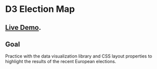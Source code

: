 # D3 Election Map

## [Live Demo](https://codepen.io/borntofrappe/full/WBPwPw).

## Goal

Practice with the data visualization library and CSS layout properties to highlight the results of the recent European elections.